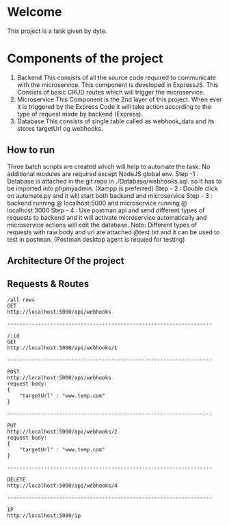 ﻿# Welcome

This project is a task given by dyte.


# Components of the project
1. Backend
This consists of all the source code required to communicate with the microservice. This component is developed in ExpressJS. This Consists of basic CRUD routes which will trigger the microservice.
2. Microservice
This Component is the 2nd layer of this project. When ever it is triggered by the Express Code it will take action according to the type of request made by backend (Express).
3. Database
This consists of single table called as webhook_data and its stores targetUrl og webhooks.

## How to run
Three batch scripts are created which will help to automate the task. No additional modules are required except NodeJS global env. 
Step -1 : Database is attached in the git repo in ./Database/webhooks.sql. so it has to be imported into phpmyadmin. (Xampp is preferred)
Step - 2 : Double click on automate.py and it will start both backend and microservice
Step - 3 : backend running @ localhost:5000 and microservice running @ localhost:3000
Step - 4 : Use postman api and send different types of requests to backend and it will activate microservice automatically and microservice actions will edit the database. 
	Note: Different types of requests with raw body and url are attached @test.txt and it can be used to test in postman. (Postman desktop agent is requied for testing)

## Architecture Of the project


## Requests & Routes

    /all rows
    GET
    http://localhost:5000/api/webhooks
    
    -------------------------------------------------------------------
    
    /:id
    GET
    http://localhost:5000/api/webhooks/1
    
    -------------------------------------------------------------------
    
    POST
    http://localhost:5000/api/webhooks
    request body:
    {
        "targetUrl" : "www.temp.com"
    }
    
    -------------------------------------------------------------------
    
    PUT
    http://localhost:5000/api/webhooks/2
    request body:
    {
        "targetUrl" : "www.temp.com"
    }
    
    -------------------------------------------------------------------
    
    DELETE
    http://localhost:5000/api/webhooks/4
    
    -------------------------------------------------------------------
    
    IP
    http://localhost:5000/ip

